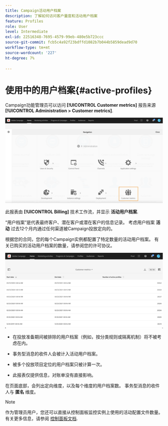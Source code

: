 ```yaml
---
title: Campaign活动用户档案
description: 了解如何访问客户量度和活动用户档案
feature: Profiles
role: User
level: Intermediate
exl-id: 22516348-7695-4579-99eb-480e5b723ccc
source-git-commit: fcb5c4a92f23bdffd1082b7b044b5859dead9d70
workflow-type: tm+mt
source-wordcount: '227'
ht-degree: 7%

---
```


# 使用中的用户档案{#active-profiles}

Campaign功能管理员可以访问 **[!UICONTROL Customer metrics]** 报告来源 **[!UICONTROL Administration > Customer metrics]**.

![](assets/audience_customer_metrics.png)

此报表由 **[!UICONTROL Billing]** 技术工作流，并显示 **活动用户档案**.

“用户档案”是代表最终客户、潜在客户或潜在客户的信息记录。 考虑用户档案 **活动** 过去12个月内通过任何渠道被Campaign投放定向的。

根据您的合同，您的每个Campaign实例都配置了特定数量的活动用户档案。 有关已购买的活动用户档案的数量，请参阅您的许可协议。

![](assets/audience_active_profiles_list.png)



* 在投放准备期间被排除的用户档案（例如，按分类规则或隔离机制）将不被考虑在内。

* 事务型消息的收件人会被计入活动用户档案。

* 被多个投放项目定位的用户档案只被计算一次。

* 此报表仅提供信息，对账单没有直接影响。

在页面底部，会列出定向维度，以及每个维度的用户档案数。 事务型消息的收件人与 **匿名** 维度。

>[!NOTE]
>
>作为管理员用户，您还可以直接从控制面板监控实例上使用的活动配置文件数量。 有关更多信息，请参阅 [控制面板文档](https://experienceleague.adobe.com/docs/control-panel/using/performance-monitoring/active-profiles-monitoring.html).

